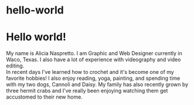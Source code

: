 # hello-world
<h1>Hello world!</h1>
<p>My name is Alicia Naspretto. I am Graphic and Web Designer currently in Waco, Texas. I also have a lot of experience with videography and video editing. <br>
In recent days I've learned how to crochet and it's become one of my favorite hobbies! I also enjoy reading, yoga, painting, and spending time with my two dogs, Cannoli and Daisy. My family has also recently grown by three hermit crabs and I've really been enjoying watching them get accustomed to their new home. </p>
